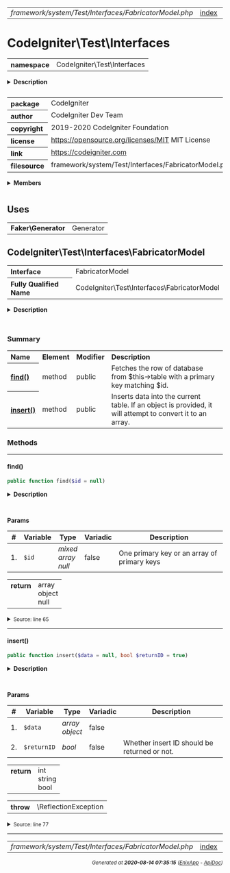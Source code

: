 


 



<table>
<tr>
<td style="width:100%"><em>framework/system/Test/Interfaces/FabricatorModel.php</em></td>
<td><a href="../../../../../../../api/index.md">index</a></td>
<td><a href="../../../../../../../api/vendor/codeigniter4/framework/system/Test/Filters/CITestStreamFilter.md">prev</a></td>
<td><a href="../../../../../../../api/vendor/codeigniter4/framework/system/Test/Mock/MockAppConfig.md">next</a></td>
</tr>
</table>







# CodeIgniter\Test\Interfaces 
<table style="text-align:left">
<tr><th>namespace</th><td>CodeIgniter\Test\Interfaces</td></tr>
</table>

<details>
<summary style="margin-bottom:12px;"><strong>Description</strong></summary>

<table>
<tr><td>
CodeIgniter
</td></tr>
</table>

<table>
<tr><td>
An open source application development framework for PHP

This content is released under the MIT License (MIT)

Copyright (c) 2014-2019 British Columbia Institute of Technology
Copyright (c) 2019-2020 CodeIgniter Foundation

Permission is hereby granted, free of charge, to any person obtaining a copy
of this software and associated documentation files (the "Software"), to deal
in the Software without restriction, including without limitation the rights
to use, copy, modify, merge, publish, distribute, sublicense, and/or sell
copies of the Software, and to permit persons to whom the Software is
furnished to do so, subject to the following conditions:

The above copyright notice and this permission notice shall be included in
all copies or substantial portions of the Software.

THE SOFTWARE IS PROVIDED "AS IS", WITHOUT WARRANTY OF ANY KIND, EXPRESS OR
IMPLIED, INCLUDING BUT NOT LIMITED TO THE WARRANTIES OF MERCHANTABILITY,
FITNESS FOR A PARTICULAR PURPOSE AND NONINFRINGEMENT. IN NO EVENT SHALL THE
AUTHORS OR COPYRIGHT HOLDERS BE LIABLE FOR ANY CLAIM, DAMAGES OR OTHER
LIABILITY, WHETHER IN AN ACTION OF CONTRACT, TORT OR OTHERWISE, ARISING FROM,
OUT OF OR IN CONNECTION WITH THE SOFTWARE OR THE USE OR OTHER DEALINGS IN
THE SOFTWARE.
</td></tr>
</table>

</details>



<table style="text-align:left">
<tr style="vertical-align:top;">
<th>package</th>
<td>CodeIgniter
</td>
</tr>
<tr style="vertical-align:top;">
<th>author</th>
<td>CodeIgniter Dev Team
</td>
</tr>
<tr style="vertical-align:top;">
<th>copyright</th>
<td>2019-2020 CodeIgniter Foundation
</td>
</tr>
<tr style="vertical-align:top;">
<th>license</th>
<td><a href="https://opensource.org/licenses/MIT">https://opensource.org/licenses/MIT</a>	MIT License
</td>
</tr>
<tr style="vertical-align:top;">
<th>link</th>
<td><a href="https://codeigniter.com">https://codeigniter.com</a>

</td>
</tr>
<tr style="vertical-align:top;">
<th>filesource</th>
<td>framework/system/Test/Interfaces/FabricatorModel.php
</td>
</tr>
</table>

 

<details>
<summary style="margin-bottom:12px;"><strong>Members</strong></summary>
<table>
<tr><td><a href="../../../../../../../api/vendor/codeigniter4/framework/system/Test/Interfaces/FabricatorModel.md">CodeIgniter\Test\Interfaces\FabricatorModel</a></td></tr>
</table>
</details>



 
 ## Uses

<table style="text-align:left;">
<tr>
<td>
<strong>Faker\Generator</strong>
</td>
<td>Generator</td>
</tr>
</table>



 
## CodeIgniter\Test\Interfaces\FabricatorModel

<table style="text-align:left">
<tr><th>Interface</th><td>FabricatorModel</td></tr>
<tr><th>Fully Qualified Name</th><td>CodeIgniter\Test\Interfaces\FabricatorModel</td></tr>
</table>


<details>
<summary style="margin-bottom:12px;"><strong>Description</strong></summary>

<table>
<tr><td>
FabricatorModel
</td></tr>
</table>

<table>
<tr><td>
An interface defining the required methods and properties
needed for a model to qualify for use with the Fabricator class.
While interfaces cannot enforce properties, the following
are required for use with Fabricator:
</td></tr>
</table>

</details>



<table style="text-align:left">
</table>



### Summary


<table style="text-align:left;">
<tr>
<th>Name</th>
<th>Element</th>
<th>Modifier</th>
<th>Description</th>
</tr>


<tr>
<th><a href="#find"><strong>find</strong>()</a></th>
<td>method</td>
<td>
public

</td>
<td>Fetches the row of database from $this-&gt;table with a primary key
matching $id.</td>
</tr>
<tr>
<th><a href="#insert"><strong>insert</strong>()</a></th>
<td>method</td>
<td>
public

</td>
<td>Inserts data into the current table. If an object is provided,
it will attempt to convert it to an array.</td>
</tr>

</table>






### Methods


<hr>

#### find()

```php
public function find($id = null)
```

<details>
<summary style="margin-bottom:12px;"><strong>Description</strong></summary>

<table>
<tr><td>
Fetches the row of database from $this->table with a primary key
matching $id.
</td></tr>
</table>


</details>



<table style="text-align:left">
</table>


**Params**

<table>
<thead>
<tr>
<th>#</th>
<th>Variable</th>
<th>Type</th>
<th>Variadic</th>
<th>Description</th>
</tr>
</thead>
<tbody>

<tr>
<td>1.</td>
<td><code>$id</code></td>
<td><em>mixed<br>array<br>null
</em></td>
<td>false</td>
<td>One primary key or an array of primary keys</td>
</tr>


</tbody>
</table>



<table>
<tr>
<th style="vertical-align:top;">return</th>
<td>array<br>object<br>null
</td>
</tr>
</table>





<details>
<summary><small>Source: line 65</small></summary>

```php
public function find($id = null);
```

</details>


<hr>

#### insert()

```php
public function insert($data = null, bool $returnID = true)
```

<details>
<summary style="margin-bottom:12px;"><strong>Description</strong></summary>

<table>
<tr><td>
Inserts data into the current table. If an object is provided,
it will attempt to convert it to an array.
</td></tr>
</table>


</details>



<table style="text-align:left">
</table>


**Params**

<table>
<thead>
<tr>
<th>#</th>
<th>Variable</th>
<th>Type</th>
<th>Variadic</th>
<th>Description</th>
</tr>
</thead>
<tbody>

<tr>
<td>1.</td>
<td><code>$data</code></td>
<td><em>array<br>object
</em></td>
<td>false</td>
<td></td>
</tr>

<tr>
<td>2.</td>
<td><code>$returnID</code></td>
<td><em>bool
</em></td>
<td>false</td>
<td>Whether insert ID should be returned or not.</td>
</tr>


</tbody>
</table>



<table>
<tr>
<th style="vertical-align:top;">return</th>
<td>int<br>string<br>bool
</td>
</tr>
</table>


<table>
<tr>
<th style="vertical-align:top;">throw</th>
<td>\ReflectionException
</td>
</tr>
</table>



<details>
<summary><small>Source: line 77</small></summary>

```php
public function insert($data = null, bool $returnID = true);
```

</details>





 


 
  




<hr>

<table>
<tr>
<td style="width:100%"><em>framework/system/Test/Interfaces/FabricatorModel.php</em></td>
<td><a href="../../../../../../../api/index.md">index</a></td>
<td><a href="../../../../../../../api/vendor/codeigniter4/framework/system/Test/Filters/CITestStreamFilter.md">prev</a></td>
<td><a href="../../../../../../../api/vendor/codeigniter4/framework/system/Test/Mock/MockAppConfig.md">next</a></td>
<td><a href="#">top</a></td></tr>
</table>




<div style="text-align:right;">

<small>_Generated at **2020-08-14 07:35:15**_ *([EnixApp](https://github.com/enix-app) - [ApiDoc](https://github.com/enix-app/apidoc))*</small>
</div>